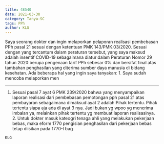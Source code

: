 ```yaml
---
title: 48540
date: 2021-03-30
category: Tanya-SC
tags: PPh
author: KLG
---
```


Saya seorang dokter dan ingin melaporkan pelaporan realisasi pembebasan PPh pasal 21 sesuai dengan ketentuan PMK 143/PMK.03/2020. Sesuai dengan yang tercantum dalam peraturan tersebut, yang saya maksud adalah insentif COVID-19 sebagaimana diatur dalam Peraturan Nomor 29 tahun 2020 berupa pengenaan tarif PPh sebesar 0% dan bersifat final atas tambahan penghasilan yang diterima sumber daya manusia di bidang kesehatan. Ada beberapa hal yang ingin saya tanyakan: 1. Saya sudah mencoba melaporkan men

---

1. Sesuai pasal 7 ayat 6 PMK 239/2020 bahwa yang menyampaikan laporan realisasi dari pembebasan pemotongan pph pasal 21 atas pembayaran sebagaimana dimaksud ayat 2 adalah Pihak tertentu. Pihak tertentu siapa aja ada di ayat 3 nya. Jadi bukan yg wpoo yg menerima imbalan ya, melainkan pihak tertentu yg membuat laporan realisasinya. 2. Untuk dokter masuk kateogri tenaga ahli yang melakukan pekerjaan bebas, maka eform 1770 pengisian penghasilan dari pekerjaan bebas tetap diisikan pada 1770-I bag

`KLG`
